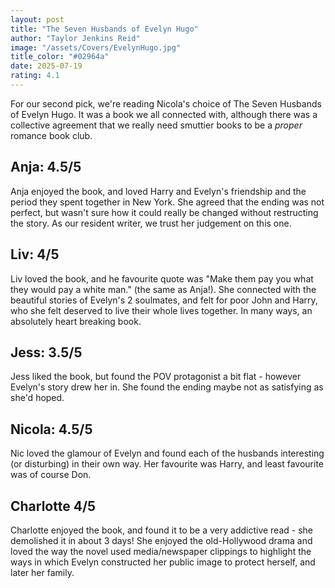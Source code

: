 ```yaml
---
layout: post
title: "The Seven Husbands of Evelyn Hugo"
author: "Taylor Jenkins Reid"
image: "/assets/Covers/EvelynHugo.jpg"
title_color: "#02964a"
date: 2025-07-19
rating: 4.1
---
```

For our second pick, we're reading Nicola's choice of The Seven Husbands of Evelyn Hugo. It was a book we all connected with, although there was a collective agreement that we really need smuttier books to be a *proper* romance book club.

## Anja: 4.5/5

Anja enjoyed the book, and loved Harry and Evelyn's friendship and the period they spent together in New York. She agreed that the ending was not perfect, but wasn't sure how it could really be changed without restructing the story. As our resident writer, we trust her judgement on this one.

## Liv: 4/5

Liv loved the book, and he favourite quote was "Make them pay you what they would pay a white man." (the same as Anja!). She connected with the beautiful stories of Evelyn's 2 soulmates, and felt for poor John and Harry, who she felt deserved to live their whole lives together. In many ways, an absolutely heart breaking book.

## Jess: 3.5/5

Jess liked the book, but found the POV protagonist a bit flat - however Evelyn's story drew her in. She found the ending maybe not as satisfying as she'd hoped.

## Nicola: 4.5/5

Nic loved the glamour of Evelyn and found each of the husbands interesting (or disturbing) in their own way. Her favourite was Harry, and least favourite was of course Don.

## Charlotte 4/5

Charlotte enjoyed the book, and found it to be a very addictive read - she demolished it in about 3 days! She enjoyed the old-Hollywood drama and loved the way the novel used media/newspaper clippings to highlight the ways in which Evelyn constructed her public image to protect herself, and later her family.